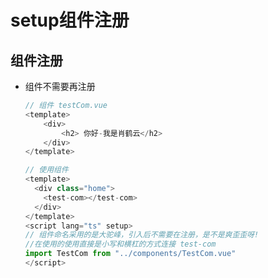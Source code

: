 # setup组件注册

## 组件注册

  - 组件不需要再注册

    ```typescript
    // 组件 testCom.vue
    <template>
        <div>
            <h2> 你好-我是肖鹤云</h2>
        </div>
    </template>

    ```

    ```typescript
    // 使用组件
    <template>
      <div class="home">
        <test-com></test-com>
      </div>
    </template>
    <script lang="ts" setup>
    // 组件命名采用的是大驼峰，引入后不需要在注册，是不是爽歪歪呀!
    //在使用的使用直接是小写和横杠的方式连接 test-com
    import TestCom from "../components/TestCom.vue"
    </script>

    ```
